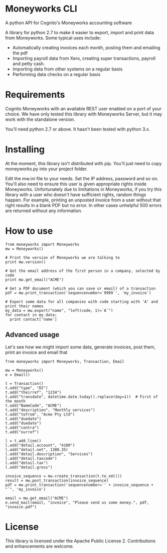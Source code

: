 # Moneyworks CLI

A python API for Cognito's Moneyworks accounting software

A library for python 2.7 to make it easier to export, import and print data from Moneyworks. Some typical uses include:

* Automatically creating invoices each month, posting them and emailing the pdf
* Importing payroll data from Xero, creating super transactions, payroll and petty cash.
* Importing data from other systems on a regular basis
* Performing data checks on a regular basis

# Requirements

Cognito Moneyworks with an available REST user enabled on a port of your choice. We have only tested this library with Moneyworks Server, but it may work with the standalone version.

You'll need python 2.7 or above. It hasn't been tested with python 3.x.

# Installing

At the moment, this library isn't distributed with pip. You'll just need to copy moneyworks.py into your project folder.

Edit the mw.ini file to your needs. Set the IP address, password and so on. You'll also need to ensure this user is given appropriate rights inside Moneyworks. Unfortunately due to limitations in Moneyworks, if you try this library with a user who doesn't have sufficient rights, random things happen. For example, printing an unposted invoice from a user without that right results in a blank PDF but no error. In other cases unhelpful 500 errors are returned without any information.

# How to use

    from moneyworks import Moneyworks
    mw = Moneyworks()
    
    # Print the version of Moneyworks we are talking to
    print mw.version()
    
    # Get the email address of the first person in a company, selected by code
    print mw.get_email("ACME")

    # Get a PDF document (which you can save or email) of a transaction
    pdf = mw.print_transaction('sequencenumber=`9999`', 'my_invoice')
    
    # Export some data for all companies with code starting with 'A' and print their names
    my_data = mw.export("name", "left(code, 1)=`A`")
    for contact in my_data:
      print contact['name']

## Advanced usage

Let's see how we might import some data, generate invoices, post them, print an invoice and email that

    from moneyworks import Moneyworks, Transaction, Email

    mw = Moneyworks()
    e = Email()

    t = Transaction()
    t.add("type", "DI")
    t.add("theirref", "1234")
    t.add("transdate", datetime.date.today().replace(day=1))  # First of the month
    t.add("NameCode", "ACME")
    t.add("description", "Monthly services")
    t.add("tofrom", "Acme Pty Ltd")
    t.add("duedate")
    t.add("duedate")
    t.add("contra")
    t.add("ourref")

    l = t.add_line()
    l.add("detail.account", "4100")
    l.add("detail.net", 1300.35)
    l.add("detail.description", "Services")
    l.add("detail.taxcode")
    l.add("detail.tax")
    l.add("detail.gross")

    invoice_sequence = mw.create_transaction(t.to_xml())
    result = mw.post_transaction(invoice_sequence)
    pdf = mw.print_transaction('sequencenumber=`' + invoice_sequence + "`", 'my_invoice')

    email = mw.get_email("ACME")
    e.send_mail(email, "invoice", "Please send us some money.", pdf, "invoice.pdf")
        
        

# License

This library is licensed under the Apache Public License 2. Contributions and enhancements are welcome.
